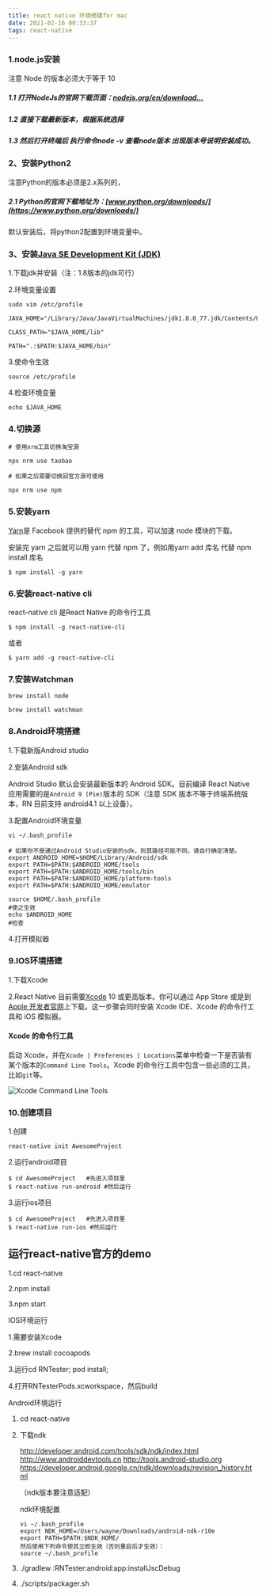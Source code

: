 ```yaml
---
title: react native 环境搭建for mac
date: 2021-02-16 00:33:37
tags: react-native
---
```

### 1.node.js安装

注意 Node 的版本必须大于等于 10

##### 1.1 打开NodeJs的官网下载页面：[nodejs.org/en/download…](https://nodejs.org/en/download/)

##### 1.2 直接下载最新版本，根据系统选择

##### 1.3 然后打开终端后 执行命令node -v 查看node版本 出现版本号说明安装成功。

### 2、安装Python2

注意Python的版本必须是2.x系列的，

##### 2.1 Python的官网下载地址为：[www.python.org/downloads/](https://www.python.org/downloads/)

默认安装后，将python2配置到环境变量中。

### 3、安装[Java SE Development Kit (JDK)](http://www.oracle.com/technetwork/java/javase/downloads/jdk8-downloads-2133151.html)

1.下载jdk并安装（注：1.8版本的jdk可行）

2.环境变量设置

```
sudo vim /etc/profile
```

```
JAVA_HOME="/Library/Java/JavaVirtualMachines/jdk1.8.0_77.jdk/Contents/Home/"

CLASS_PATH="$JAVA_HOME/lib"

PATH=".:$PATH:$JAVA_HOME/bin"
```

3.使命令生效

```
source /etc/profile
```

4.检查环境变量

```
echo $JAVA_HOME
```

### 4.切换源

```
# 使用nrm工具切换淘宝源 

npx nrm use taobao 

# 如果之后需要切换回官方源可使用  

npx nrm use npm
```

### 5.安装yarn

[Yarn](http://yarnpkg.com/)是 Facebook 提供的替代 npm 的工具，可以加速 node 模块的下载。

安装完 yarn 之后就可以用 yarn 代替 npm 了，例如用yarn add 库名 代替 npm install 库名

```
$ npm install -g yarn
```

### 6.安装react-native cli

react-native cli 是React Native 的命令行工具

```
$ npm install -g react-native-cli
```

或者

```
$ yarn add -g react-native-cli 
```

### 7.安装Watchman

```
brew install node 

brew install watchman
```

### 8.Android环境搭建

1.下载新版Android studio

2.安装Android sdk

Android Studio 默认会安装最新版本的 Android SDK。目前编译 React Native 应用需要的是`Android 9 (Pie)`版本的 SDK（注意 SDK 版本不等于终端系统版本，RN 目前支持 android4.1 以上设备）。

3.配置Android环境变量

```
vi ~/.bash_profile
```

```
# 如果你不是通过Android Studio安装的sdk，则其路径可能不同，请自行确定清楚。
export ANDROID_HOME=$HOME/Library/Android/sdk
export PATH=$PATH:$ANDROID_HOME/tools
export PATH=$PATH:$ANDROID_HOME/tools/bin
export PATH=$PATH:$ANDROID_HOME/platform-tools
export PATH=$PATH:$ANDROID_HOME/emulator
```

```
source $HOME/.bash_profile
#使之生效
echo $ANDROID_HOME
#检查
```

4.打开模拟器

### 9.IOS环境搭建

1.下载Xcode

2.React Native 目前需要[Xcode](https://developer.apple.com/xcode/downloads/) 10 或更高版本。你可以通过 App Store 或是到[Apple 开发者官网](https://developer.apple.com/xcode/downloads/)上下载。这一步骤会同时安装 Xcode IDE、Xcode 的命令行工具和 iOS 模拟器。

#### Xcode 的命令行工具

启动 Xcode，并在`Xcode | Preferences | Locations`菜单中检查一下是否装有某个版本的`Command Line Tools`。Xcode 的命令行工具中包含一些必须的工具，比如`git`等。

![Xcode Command Line Tools](https://reactnative.cn/docs/assets/GettingStartedXcodeCommandLineTools.png)

### 10.创建项目

1.创建

```
react-native init AwesomeProject
```

2.运行android项目

```
$ cd AwesomeProject   #先进入项目里
$ react-native run-android #然后运行
```

3.运行ios项目

```
$ cd AwesomeProject   #先进入项目里
$ react-native run-ios #然后运行
```

## 运行react-native官方的demo

1.cd react-native

2.npm install

3.npm start

IOS环境运行

1.需要安装Xcode

2.brew install cocoapods

3.运行cd RNTester; pod install;

4.打开RNTesterPods.xcworkspace，然后build

Android环境运行

1. cd react-native

2. 下载ndk

   http://developer.android.com/tools/sdk/ndk/index.html
    http://www.androiddevtools.cn
    http://tools.android-studio.org
    https://developer.android.google.cn/ndk/downloads/revision_history.html

   （ndk版本要注意适配）

   ndk环境配置

   ```
   vi ~/.bash_profile
   export NDK_HOME=/Users/wayne/Downloads/android-ndk-r10e
   export PATH=$PATH:$NDK_HOME/
   然后使用下列命令使其立即生效（否则重启后才生效）：
   source ~/.bash_profile
   ```

3. ./gradlew :RNTester:android:app:installJscDebug

4. ./scripts/packager.sh

